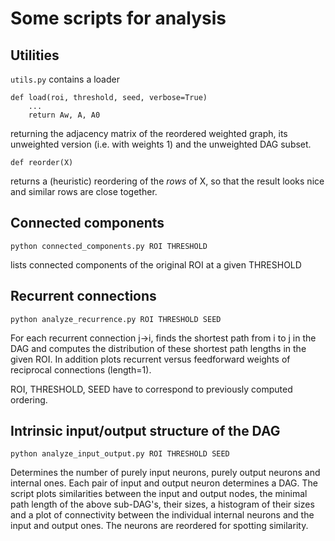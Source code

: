 # Some scripts for analysis

## Utilities

`utils.py` contains a loader
```
def load(roi, threshold, seed, verbose=True)
    ...
    return Aw, A, A0
```
returning the adjacency matrix of the reordered weighted graph, its unweighted version (i.e. with weights 1) and the unweighted DAG subset.

```
def reorder(X)
```
returns a (heuristic) reordering of the *rows* of X, so that the result looks nice and similar rows are close together.

## Connected components

```
python connected_components.py ROI THRESHOLD
```
lists connected components of the original ROI at a given THRESHOLD

## Recurrent connections

```
python analyze_recurrence.py ROI THRESHOLD SEED
```
For each recurrent connection j->i, finds the shortest path from i to j in the DAG and computes the distribution of these shortest path lengths in the given ROI. 
In addition plots recurrent versus feedforward weights of reciprocal connections (length=1).

ROI, THRESHOLD, SEED have to correspond to previously computed ordering.
 
## Intrinsic input/output structure of the DAG

```
python analyze_input_output.py ROI THRESHOLD SEED
```
Determines the number of purely input neurons, purely output neurons and internal ones.
Each pair of input and output neuron determines a DAG. 
The script plots similarities between the input and output nodes, the minimal path length of the above sub-DAG's, their sizes, a histogram of their sizes and a plot of connectivity between the individual internal neurons and the input and output ones. The neurons are reordered for spotting similarity.
